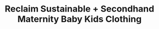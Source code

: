 ---
title: "Reclaim Sustainable + Secondhand Maternity Baby Kids Clothing"
url: /saskatoon/reclaim-sustainable-secondhand-maternity-baby-kids-clothing/
shop: clothes
---
